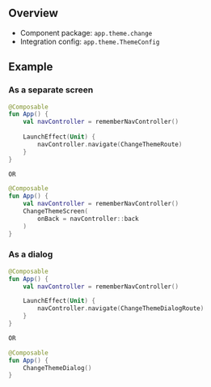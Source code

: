 ## Overview

- Component package: `app.theme.change`
- Integration config: `app.theme.ThemeConfig`

## Example

### As a separate screen

```kotlin
@Composable
fun App() {
    val navController = rememberNavController()
    
    LaunchEffect(Unit) {
        navController.navigate(ChangeThemeRoute)
    }
}

OR

@Composable
fun App() {
    val navController = rememberNavController()
    ChangeThemeScreen(
        onBack = navController::back
    )
}
```

### As a dialog

```kotlin
@Composable
fun App() {
    val navController = rememberNavController()

    LaunchEffect(Unit) {
        navController.navigate(ChangeThemeDialogRoute)
    }
}

OR

@Composable
fun App() {
    ChangeThemeDialog()
}
```